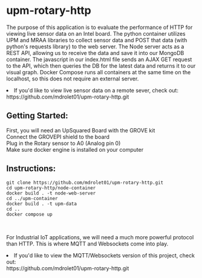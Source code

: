 # upm-rotary-http
<p>The purpose of this application is to evaluate the performance of HTTP for viewing live sensor data on an Intel board. The python container utilizes UPM and MRAA libraries to collect sensor data and POST that data (with python's requests library) to the web server. The Node server acts as a REST API, allowing us to receive the data and save it into our MongoDB container. The javascript in our index.html file sends an AJAX GET request to the API, which then queries the DB for the latest data and returns it to our visual graph. Docker Compose runs all containers at the same time on the localhost, so this does not require an external server.
</p>
<li>If you'd like to view live sensor data on a remote sever, check out: </li>
https://github.com/mdrolet01/upm-rotary-http.git
<h2>Getting Started:</h2>
First, you will need an UpSquared Board with the GROVE kit<br>
Connect the GROVEPI shield to the board <br>
Plug in the Rotary sensor to A0 (Analog pin 0)<br>
Make sure docker engine is installed on your computer<br>

<h2>Instructions:</h2>

    git clone https://github.com/mdrolet01/upm-rotary-http.git
    cd upm-rotary-http/node-container
    docker build . -t node-web-server
    cd ../upm-container
    docker build . -t upm-data
    cd ..
    docker compose up
<br>
<p>For Industrial IoT applications, we will need  a much more powerful protocol than HTTP. This is where MQTT and Websockets come into play.</p>
<li>If you'd like to view the MQTT/Websockets version of this project, check out: </li>
https://github.com/mdrolet01/upm-rotary-http.git
